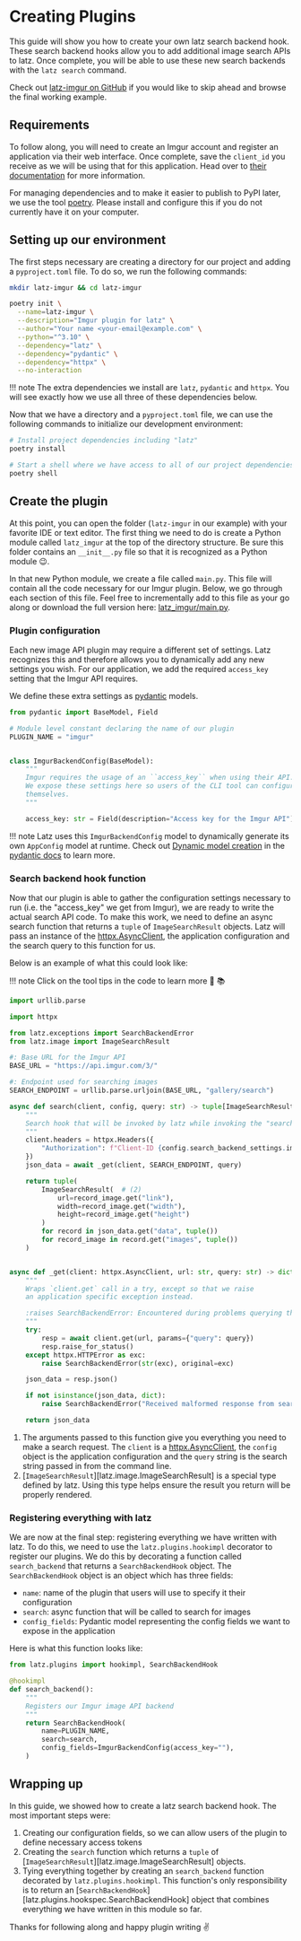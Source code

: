 # Creating Plugins

[imgur-docs]: https://apidocs.imgur.com/
[poetry]: https://python-poetry.org/
[pydantic]: https://docs.pydantic.dev/
[httpx]: http://localhost
[latz-imgur]: https://github.com/travishathaway/latz-imgur
[pydantic-dynamic-models]: https://docs.pydantic.dev/usage/models/#dynamic-model-creation
[latz_imgur_main]: https://github.com/travishathaway/latz-imgur/blob/main/latz_imgur/main.py
[python-protocol]: https://docs.python.org/
[httpx-async-client]: https://www.python-httpx.org/api/#asyncclient


This guide will show you how to create your own latz search backend hook.
These search backend hooks allow you to add additional image search APIs to latz.
Once complete, you will be able to use these new search backends with the `latz search`
command.

Check out [latz-imgur on GitHub][latz-imgur] if you would like to skip ahead and browse
the final working example.

## Requirements

To follow along, you will need to create an Imgur account and register an application
via their web interface. Once complete, save the `client_id` you receive as we will be using
that for this application. Head over to [their documentation][imgur-docs] for more information.

For managing dependencies and to make it easier to publish to PyPI later, we use the tool
[poetry][poetry]. Please install and configure this if you do not currently have it on your computer.

## Setting up our environment

The first steps necessary are creating a directory for our project and adding a `pyproject.toml`
file. To do so, we run the following commands:

```bash
mkdir latz-imgur && cd latz-imgur

poetry init \
  --name=latz-imgur \
  --description="Imgur plugin for latz" \
  --author="Your name <your-email@example.com" \
  --python="^3.10" \
  --dependency="latz" \
  --dependency="pydantic" \
  --dependency="httpx" \
  --no-interaction
```

!!! note
    The extra dependencies we install are `latz`, `pydantic` and `httpx`. You will see exactly how we
    use all three of these dependencies below.

Now that we have a directory and a `pyproject.toml` file, we can use the following commands to initialize
our development environment:

```bash
# Install project dependencies including "latz"
poetry install

# Start a shell where we have access to all of our project dependencies
poetry shell
```

## Create the plugin

At this point, you can open the folder (`latz-imgur` in our example) with your favorite
IDE or text editor. The first thing we need to do is create a Python module called `latz_imgur`
at the top of the directory structure. Be sure this folder contains an `__init__.py` file
so that it is recognized as a Python module 😉.

In that new Python module, we create a file called `main.py`.  This file will contain all the
code necessary for our Imgur plugin. Below, we go through each section of this file. Feel free
to incrementally add to this file as your go along or download the full version
here: [latz_imgur/main.py][latz_imgur_main].

### Plugin configuration

Each new image API plugin may require a different set of settings. Latz recognizes this and
therefore allows you to dynamically add any new settings you wish. For our application, we add
the required `access_key` setting that the Imgur API requires.

We define these extra settings as [pydantic][pydantic] models.

```python
from pydantic import BaseModel, Field

# Module level constant declaring the name of our plugin
PLUGIN_NAME = "imgur"


class ImgurBackendConfig(BaseModel):
    """
    Imgur requires the usage of an ``access_key`` when using their API.
    We expose these settings here so users of the CLI tool can configure it
    themselves.
    """

    access_key: str = Field(description="Access key for the Imgur API")
```

!!! note
    Latz uses this `ImgurBackendConfig` model to dynamically generate its own `AppConfig`
    model at runtime. Check out [Dynamic model creation][pydantic-dynamic-models] in the
    [pydantic docs][pydantic] to learn more.

### Search backend hook function

Now that our plugin is able to gather the configuration settings necessary to run (i.e. the
"access_key" we get from Imgur), we are ready to write the actual search API code. To make this
work, we need to define an async search function that returns a `tuple` of `ImageSearchResult`
objects. Latz will pass an instance of the [httpx.AsyncClient][httpx-async-client], the application
configuration and the search query to this function for us.

Below is an example of what this could look like:

!!! note
    Click on the tool tips in the code to learn more :thinking: :books:

```python title="latz_imgur/main.py"
import urllib.parse

import httpx

from latz.exceptions import SearchBackendError
from latz.image import ImageSearchResult

#: Base URL for the Imgur API
BASE_URL = "https://api.imgur.com/3/"

#: Endpoint used for searching images
SEARCH_ENDPOINT = urllib.parse.urljoin(BASE_URL, "gallery/search")

async def search(client, config, query: str) -> tuple[ImageSearchResult, ...]: # (1)
    """
    Search hook that will be invoked by latz while invoking the "search" command
    """
    client.headers = httpx.Headers({
        "Authorization": f"Client-ID {config.search_backend_settings.imgur.access_key}"
    })
    json_data = await _get(client, SEARCH_ENDPOINT, query)

    return tuple(
        ImageSearchResult(  # (2)
            url=record_image.get("link"),
            width=record_image.get("width"),
            height=record_image.get("height")
        )
        for record in json_data.get("data", tuple())
        for record_image in record.get("images", tuple())
    )


async def _get(client: httpx.AsyncClient, url: str, query: str) -> dict:
    """
    Wraps `client.get` call in a try, except so that we raise
    an application specific exception instead.

    :raises SearchBackendError: Encountered during problems querying the API
    """
    try:
        resp = await client.get(url, params={"query": query})
        resp.raise_for_status()
    except httpx.HTTPError as exc:
        raise SearchBackendError(str(exc), original=exc)

    json_data = resp.json()

    if not isinstance(json_data, dict):
        raise SearchBackendError("Received malformed response from search backend")

    return json_data
```

1. The arguments passed to this function give you everything you need to make a search
   request. The `client` is a [httpx.AsyncClient][httpx-async-client], the `config` object
   is the application configuration and the `query` string is the search string passed in
   from the command line.
2. [`ImageSearchResult`][latz.image.ImageSearchResult] is a special type defined by latz.
   Using this type helps ensure the result you return will be properly rendered.

### Registering everything with latz

We are now at the final step: registering everything we have written with latz. To do this,
we need to use the `latz.plugins.hookimpl` decorator to register our plugins. We do this
by decorating a function called `search_backend` that returns a `SearchBackendHook` object.
The `SearchBackendHook` object is an object which has three fields:

- `name`: name of the plugin that users will use to specify it their configuration
- `search`: async function that will be called to search for images
- `config_fields`: Pydantic model representing the config fields we want to expose in the
   application

Here is what this function looks like:

```python title="latz_imgur/main.py"
from latz.plugins import hookimpl, SearchBackendHook

@hookimpl
def search_backend():
    """
    Registers our Imgur image API backend
    """
    return SearchBackendHook(
        name=PLUGIN_NAME,
        search=search,
        config_fields=ImgurBackendConfig(access_key=""),
    )
```

## Wrapping up

In this guide, we showed how to create a latz search backend hook. The most important steps
were:

1. Creating our configuration fields, so we can allow users of the plugin to define necessary
   access tokens
2. Creating the `search` function which returns a `tuple` of [`ImageSearchResult`][latz.image.ImageSearchResult]
   objects.
3. Tying everything together by creating an `search_backend` function decorated by `latz.plugins.hookimpl`.
   This function's only responsibility is to return an [`SearchBackendHook`][latz.plugins.hookspec.SearchBackendHook]
   object that combines everything we have written in this module so far.

Thanks for following along and happy plugin writing ✌️
